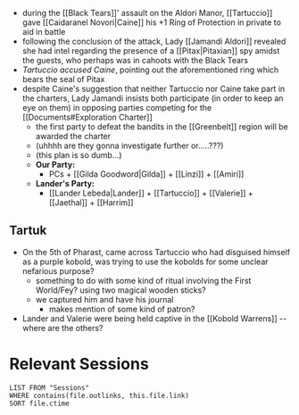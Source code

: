  - during the [[Black Tears]]' assault on the Aldori Manor, [[Tartuccio]] gave [[Caidaranel Novori|Caine]] his +1 Ring of Protection in private to aid in battle
 - following the conclusion of the attack, Lady [[Jamandi Aldori]] revealed she had intel regarding the presence of a [[Pitax|Pitaxian]] spy amidst the guests, who perhaps was in cahoots with the Black Tears
 - *Tartuccio accused Caine*, pointing out the aforementioned ring which bears the seal of Pitax
 - despite Caine's suggestion that neither Tartuccio nor Caine take part in the charters, Lady Jamandi insists both participate (in order to keep an eye on them) in opposing parties competing for the [[Documents#Exploration Charter]]
	 - the first party to defeat the bandits in the [[Greenbelt]] region will be awarded the charter
	 - (uhhhh are they gonna investigate further or.....???)
	 - (this plan is so dumb...)
	 - **Our Party:**
		 - PCs + [[Gilda Goodword|Gilda]] + [[Linzi]] + [[Amiri]]
	 - **Lander's Party:**
		 - [[Lander Lebeda|Lander]] + [[Tartuccio]] + [[Valerie]] + [[Jaethal]] + [[Harrim]]

## Tartuk
- On the 5th of Pharast, came across Tartuccio who had disguised himself as a purple kobold, was trying to use the kobolds for some unclear nefarious purpose?
	- something to do with some kind of ritual involving the First World/Fey? using two magical wooden sticks?
	- we captured him and have his journal
		- makes mention of some kind of patron?
- Lander and Valerie were being held captive in the [[Kobold Warrens]] -- where are the others?

# Relevant Sessions
```dataview
LIST FROM "Sessions"
WHERE contains(file.outlinks, this.file.link)
SORT file.ctime
```